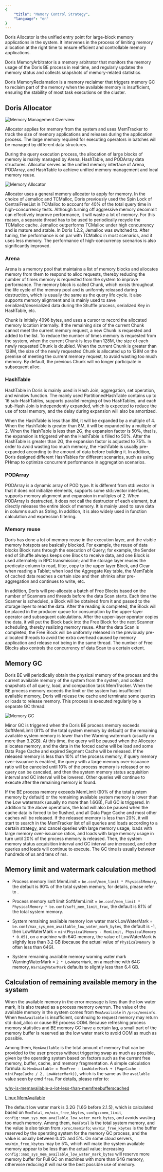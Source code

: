 ```yaml
---
{
    "title": "Memory Control Strategy",
    "language": "en"
}
---
```


Doris Allocator is the unified entry point for large-block memory applications in the system. It intervenes in the process of limiting memory allocation at the right time to ensure efficient and controllable memory applications.

Doris MemoryArbitrator is a memory arbitrator that monitors the memory usage of the Doris BE process in real time, and regularly updates the memory status and collects snapshots of memory-related statistics.

Doris MemoryReclamation is a memory reclaimer that triggers memory GC to reclaim part of the memory when the available memory is insufficient, ensuring the stability of most task executions on the cluster.

## Doris Allocator

![Memory Management Overview](/images/memory-management-overview.png)

Allocator applies for memory from the system and uses MemTracker to track the size of memory applications and releases during the application process. The large memory required for executing operators in batches will be managed by different data structures.

During the query execution process, the allocation of large blocks of memory is mainly managed by Arena, HashTable, and PODArray data structures. Allocator serves as the unified memory interface of Arena, PODArray, and HashTable to achieve unified memory management and local memory reuse.

![Memory Allocator](/images/memory-allocator.png)

Allocator uses a general memory allocator to apply for memory. In the choice of Jemalloc and TCMalloc, Doris previously used the Spin Lock of CentralFreeList in TCMalloc to account for 40% of the total query time in high-concurrency tests. Although turning off aggressive memory decommit can effectively improve performance, it will waste a lot of memory. For this reason, a separate thread has to be used to periodically recycle the TCMalloc cache. Jemalloc outperforms TCMalloc under high concurrency and is mature and stable. In Doris 1.2.2, Jemalloc was switched to. After tuning, the performance is on par with TCMalloc in most scenarios, and it uses less memory. The performance of high-concurrency scenarios is also significantly improved.

### Arena

Arena is a memory pool that maintains a list of memory blocks and allocates memory from them to respond to alloc requests, thereby reducing the number of times memory is requested from the system to improve performance. The memory block is called Chunk, which exists throughout the life cycle of the memory pool and is uniformly released during destruction, which is usually the same as the query life cycle. It also supports memory alignment and is mainly used to save serialized/deserialized data during the Shuffle process, serialized Key in HashTable, etc.

Chunk is initially 4096 bytes, and uses a cursor to record the allocated memory location internally. If the remaining size of the current Chunk cannot meet the current memory request, a new Chunk is requested and added to the list. To reduce the number of times memory is requested from the system, when the current Chunk is less than 128M, the size of each newly requested Chunk is doubled. When the current Chunk is greater than 128M, the size of the newly requested Chunk is allocated up to 128M on the premise of meeting the current memory request, to avoid wasting too much memory. By default, the previous Chunk will no longer participate in subsequent alloc.

### HashTable

HashTable in Doris is mainly used in Hash Join, aggregation, set operation, and window function. The mainly used PartitionedHashTable contains up to 16 sub-HashTables, supports parallel merging of two HashTables, and each sub-Hash Join is independently expanded, which is expected to reduce the use of total memory, and the delay during expansion will also be amortized.

When the HashTable is less than 8M, it will be expanded by a multiple of 4. When the HashTable is greater than 8M, it will be expanded by a multiple of 2. When the HashTable is less than 2G, the expansion factor is 50%, that is, the expansion is triggered when the HashTable is filled to 50%. After the HashTable is greater than 2G, the expansion factor is adjusted to 75%. In order to avoid wasting too much memory, the HashTable is usually pre-expanded according to the amount of data before building it. In addition, Doris designed different HashTables for different scenarios, such as using PHmap to optimize concurrent performance in aggregation scenarios.

### PODArray

PODArray is a dynamic array of POD type. It is different from std::vector in that it does not initialize elements, supports some std::vector interfaces, supports memory alignment and expansion in multiples of 2. When PODArray is destructed, it does not call the destructor of each element, but directly releases the entire block of memory. It is mainly used to save data in columns such as String. In addition, it is also widely used in function calculation and expression filtering.

### Memory reuse

Doris has done a lot of memory reuse in the execution layer, and the visible memory hotspots are basically blocked. For example, the reuse of data blocks Block runs through the execution of Query; for example, the Sender end of Shuffle always keeps one Block to receive data, and one Block is used alternately in RPC transmission; and the storage layer reuses the predicate column to read, filter, copy to the upper layer Block, and Clear when reading a Tablet; when load the Aggregate Key table, the MemTable of cached data reaches a certain size and then shrinks after pre-aggregation and continues to write, etc.

In addition, Doris will pre-allocate a batch of Free Blocks based on the number of Scanners and threads before the data Scan starts. Each time the Scanner is scheduled, a Block will be obtained from it and passed to the storage layer to read the data. After the reading is completed, the Block will be placed in the producer queue for consumption by the upper-layer operator and subsequent calculations. After the upper-layer operator copies the data, it will put the Block back into the Free Block for the next Scanner scheduling, thereby realizing memory reuse. After the data Scan is completed, the Free Block will be uniformly released in the previously pre-allocated threads to avoid the extra overhead caused by memory application and release not being in the same thread. The number of Free Blocks also controls the concurrency of data Scan to a certain extent.

## Memory GC

Doris BE will periodically obtain the physical memory of the process and the current available memory of the system from the system, and collect snapshots of all query, load, and compaction task MemTracker. When the BE process memory exceeds the limit or the system has insufficient available memory, Doris will release the cache and terminate some queries or loads to release memory. This process is executed regularly by a separate GC thread.

![Memory GC](/images/memory-gc.png)

Minor GC is triggered when the Doris BE process memory exceeds SoftMemLimit (81% of the total system memory by default) or the remaining available system memory is lower than the Warning watermark (usually no more than 3.2GB). At this time, the query will be paused when the Allocator allocates memory, and the data in the forced cache will be load and some Data Page Cache and expired Segment Cache will be released. If the released memory is less than 10% of the process memory, if query memory over-issuance is enabled, the query with a large memory over-issuance ratio will be canceled until 10% of the process memory is released or no query can be canceled, and then the system memory status acquisition interval and GC interval will be lowered. Other queries will continue to execute after the remaining memory is found.

If the BE process memory exceeds MemLimit (90% of the total system memory by default) or the remaining available system memory is lower than the Low watermark (usually no more than 1.6GB), Full GC is triggered. In addition to the above operations, the load will also be paused when the cache data is forced to be flushed, and all Data Page Cache and most other caches will be released. If the released memory is less than 20%, it will start to search in the MemTracker list of all queries and loads according to a certain strategy, and cancel queries with large memory usage, loads with large memory over-issuance ratios, and loads with large memory usage in turn until 20% of the process memory is released. Then, the system memory status acquisition interval and GC interval are increased, and other queries and loads will continue to execute. The GC time is usually between hundreds of us and tens of ms.

## Memory limit and watermark calculation method

- Process memory limit MemLimit = `be.conf/mem_limit * PhysicalMemory`, the default is 90% of the total system memory, for details, please refer to .

- Process memory soft limit SoftMemLimit = `be.conf/mem_limit * PhysicalMemory * be.conf/soft_mem_limit_frac`, the default is 81% of the total system memory.

- System remaining available memory low water mark LowWaterMark = `be.conf/max_sys_mem_available_low_water_mark_bytes`, the default is -1, then LowWaterMark = `min(PhysicalMemory - MemLimit, PhysicalMemory * 0.05)`, on a machine with 64G memory, the value of LowWaterMark is slightly less than 3.2 GB (because the actual value of `PhysicalMemory` is often less than 64G).

- System remaining available memory warning water mark WarningWaterMark = `2 * LowWaterMark`, on a machine with 64G memory, `WarningWaterMark` defaults to slightly less than 6.4 GB.

## Calculation of remaining available memory in the system

When the available memory in the error message is less than the low water mark, it is also treated as a process memory overrun. The value of the available memory in the system comes from `MemAvailable` in `/proc/meminfo`. When `MemAvailable` is insufficient, continuing to request memory may return std::bad_alloc or cause BE process OOM. Because refreshing process memory statistics and BE memory GC have a certain lag, a small part of the memory buffer is reserved as the low water mark to avoid OOM as much as possible.

Among them, `MemAvailable` is the total amount of memory that can be provided to the user process without triggering swap as much as possible, given by the operating system based on factors such as the current free memory, buffer, cache, and memory fragmentation. A simple calculation formula is: `MemAvailable = MemFree - LowWaterMark + (PageCache - min(PageCache / 2, LowWaterMark))`, which is the same as the `available` value seen by cmd `free`. For details, please refer to:

[why-is-memavailable-a-lot-less-than-memfreebufferscached](https://serverfault.com/questions/940196/why-is-memavailable-a-lot-less-than-memfreebufferscached)

[Linux MemAvailable](https://git.kernel.org/pub/scm/linux/kernel/git/torvalds/linux.git/commit/?id=34e431b0ae398fc54ea69ff85ec700722c9da773)

The default low water mark is 3.2G (1.6G before 2.1.5), which is calculated based on `MemTotal`, `vm/min_free_kbytes`, `confg::mem_limit`, `config::max_sys_mem_available_low_water_mark_bytes`, and avoids wasting too much memory. Among them, `MemTotal` is the total system memory, and the value is also taken from `/proc/meminfo`; `vm/min_free_kbytes` is the buffer reserved by the operating system for the memory GC process, and the value is usually between 0.4% and 5%. On some cloud servers, `vm/min_free_kbytes` may be 5%, which will make the system available memory appear to be less than the actual value; increasing `config::max_sys_mem_available_low_water_mark_bytes` will reserve more memory buffer for Full GC on machines with more than 64G memory, otherwise reducing it will make the best possible use of memory.

